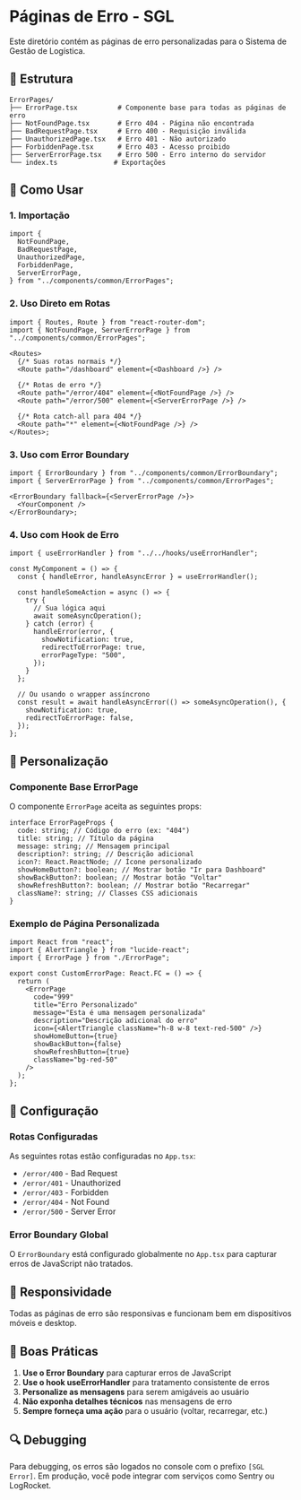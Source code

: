 # Páginas de Erro - SGL

Este diretório contém as páginas de erro personalizadas para o Sistema de Gestão de Logística.

## 📁 Estrutura

```
ErrorPages/
├── ErrorPage.tsx          # Componente base para todas as páginas de erro
├── NotFoundPage.tsx       # Erro 404 - Página não encontrada
├── BadRequestPage.tsx     # Erro 400 - Requisição inválida
├── UnauthorizedPage.tsx   # Erro 401 - Não autorizado
├── ForbiddenPage.tsx      # Erro 403 - Acesso proibido
├── ServerErrorPage.tsx    # Erro 500 - Erro interno do servidor
└── index.ts              # Exportações
```

## 🚀 Como Usar

### 1. Importação

```tsx
import {
  NotFoundPage,
  BadRequestPage,
  UnauthorizedPage,
  ForbiddenPage,
  ServerErrorPage,
} from "../components/common/ErrorPages";
```

### 2. Uso Direto em Rotas

```tsx
import { Routes, Route } from "react-router-dom";
import { NotFoundPage, ServerErrorPage } from "../components/common/ErrorPages";

<Routes>
  {/* Suas rotas normais */}
  <Route path="/dashboard" element={<Dashboard />} />

  {/* Rotas de erro */}
  <Route path="/error/404" element={<NotFoundPage />} />
  <Route path="/error/500" element={<ServerErrorPage />} />

  {/* Rota catch-all para 404 */}
  <Route path="*" element={<NotFoundPage />} />
</Routes>;
```

### 3. Uso com Error Boundary

```tsx
import { ErrorBoundary } from "../components/common/ErrorBoundary";
import { ServerErrorPage } from "../components/common/ErrorPages";

<ErrorBoundary fallback={<ServerErrorPage />}>
  <YourComponent />
</ErrorBoundary>;
```

### 4. Uso com Hook de Erro

```tsx
import { useErrorHandler } from "../../hooks/useErrorHandler";

const MyComponent = () => {
  const { handleError, handleAsyncError } = useErrorHandler();

  const handleSomeAction = async () => {
    try {
      // Sua lógica aqui
      await someAsyncOperation();
    } catch (error) {
      handleError(error, {
        showNotification: true,
        redirectToErrorPage: true,
        errorPageType: "500",
      });
    }
  };

  // Ou usando o wrapper assíncrono
  const result = await handleAsyncError(() => someAsyncOperation(), {
    showNotification: true,
    redirectToErrorPage: false,
  });
};
```

## 🎨 Personalização

### Componente Base ErrorPage

O componente `ErrorPage` aceita as seguintes props:

```tsx
interface ErrorPageProps {
  code: string; // Código do erro (ex: "404")
  title: string; // Título da página
  message: string; // Mensagem principal
  description?: string; // Descrição adicional
  icon?: React.ReactNode; // Ícone personalizado
  showHomeButton?: boolean; // Mostrar botão "Ir para Dashboard"
  showBackButton?: boolean; // Mostrar botão "Voltar"
  showRefreshButton?: boolean; // Mostrar botão "Recarregar"
  className?: string; // Classes CSS adicionais
}
```

### Exemplo de Página Personalizada

```tsx
import React from "react";
import { AlertTriangle } from "lucide-react";
import { ErrorPage } from "./ErrorPage";

export const CustomErrorPage: React.FC = () => {
  return (
    <ErrorPage
      code="999"
      title="Erro Personalizado"
      message="Esta é uma mensagem personalizada"
      description="Descrição adicional do erro"
      icon={<AlertTriangle className="h-8 w-8 text-red-500" />}
      showHomeButton={true}
      showBackButton={false}
      showRefreshButton={true}
      className="bg-red-50"
    />
  );
};
```

## 🔧 Configuração

### Rotas Configuradas

As seguintes rotas estão configuradas no `App.tsx`:

- `/error/400` - Bad Request
- `/error/401` - Unauthorized
- `/error/403` - Forbidden
- `/error/404` - Not Found
- `/error/500` - Server Error

### Error Boundary Global

O `ErrorBoundary` está configurado globalmente no `App.tsx` para capturar erros de JavaScript não tratados.

## 📱 Responsividade

Todas as páginas de erro são responsivas e funcionam bem em dispositivos móveis e desktop.

## 🎯 Boas Práticas

1. **Use o Error Boundary** para capturar erros de JavaScript
2. **Use o hook useErrorHandler** para tratamento consistente de erros
3. **Personalize as mensagens** para serem amigáveis ao usuário
4. **Não exponha detalhes técnicos** nas mensagens de erro
5. **Sempre forneça uma ação** para o usuário (voltar, recarregar, etc.)

## 🔍 Debugging

Para debugging, os erros são logados no console com o prefixo `[SGL Error]`. Em produção, você pode integrar com serviços como Sentry ou LogRocket.
